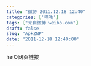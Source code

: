 ```yaml
---
title: "微博 2011.12.18 12:40"
categories: ["嘀咕"]
tags: ["来自微博 weibo.com"]
draft: false
slug: "ApkZNP"
date: "2011-12-18 12:40:00"
---
```


<p>he O网页链接 ​​​​</p>
